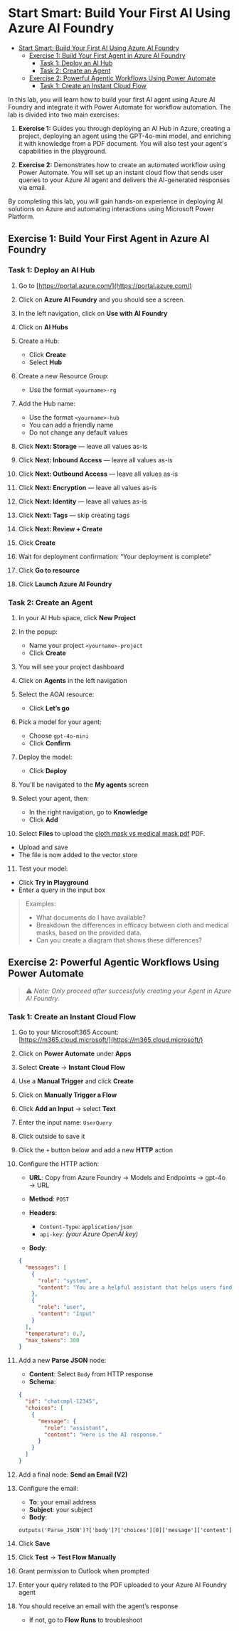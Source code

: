 # Start Smart: Build Your First AI Using Azure AI Foundry

- [Start Smart: Build Your First AI Using Azure AI Foundry](#start-smart-build-your-first-ai-using-azure-ai-foundry)
  - [Exercise 1: Build Your First Agent in Azure AI Foundry](#exercise-1-build-your-first-agent-in-azure-ai-foundry)
    - [Task 1: Deploy an AI Hub](#task-1-deploy-an-ai-hub)
    - [Task 2: Create an Agent](#task-2-create-an-agent)
  - [Exercise 2: Powerful Agentic Workflows Using Power Automate](#exercise-2-powerful-agentic-workflows-using-power-automate)
    - [Task 1: Create an Instant Cloud Flow](#task-1-create-an-instant-cloud-flow)


In this lab, you will learn how to build your first AI agent using Azure AI Foundry and integrate it with Power Automate for workflow automation. The lab is divided into two main exercises:

1. **Exercise 1:** Guides you through deploying an AI Hub in Azure, creating a project, deploying an agent using the GPT-4o-mini model, and enriching it with knowledge from a PDF document. You will also test your agent's capabilities in the playground.

2. **Exercise 2:** Demonstrates how to create an automated workflow using Power Automate. You will set up an instant cloud flow that sends user queries to your Azure AI agent and delivers the AI-generated responses via email.

By completing this lab, you will gain hands-on experience in deploying AI solutions on Azure and automating interactions using Microsoft Power Platform.

## Exercise 1: Build Your First Agent in Azure AI Foundry

### Task 1: Deploy an AI Hub

1. Go to [https://portal.azure.com/](https://portal.azure.com/)

2. Click on **Azure AI Foundry** and you should see a screen.

3. In the left navigation, click on **Use with AI Foundry**

4. Click on **AI Hubs**

5. Create a Hub:
   - Click **Create**
   - Select **Hub**

6. Create a new Resource Group:
   - Use the format `<yourname>-rg`

7. Add the Hub name:
   - Use the format `<yourname>-hub`
   - You can add a friendly name
   - Do not change any default values

8. Click **Next: Storage** — leave all values as-is  
9. Click **Next: Inbound Access** — leave all values as-is  
10. Click **Next: Outbound Access** — leave all values as-is  
11. Click **Next: Encryption** — leave all values as-is  
12. Click **Next: Identity** — leave all values as-is  
13. Click **Next: Tags** — skip creating tags  
14. Click **Next: Review + Create**  
15. Click **Create**

16. Wait for deployment confirmation: “Your deployment is complete”

17. Click **Go to resource**

18. Click **Launch Azure AI Foundry**

### Task 2: Create an Agent

1. In your AI Hub space, click **New Project**

2. In the popup:
   - Name your project `<yourname>-project`
   - Click **Create**

3. You will see your project dashboard

4. Click on **Agents** in the left navigation

5. Select the AOAI resource:
   - Click **Let’s go**

6. Pick a model for your agent:
   - Choose `gpt-4o-mini`
   - Click **Confirm**

7. Deploy the model:
   - Click **Deploy**

8. You'll be navigated to the **My agents** screen

9. Select your agent, then:
   - In the right navigation, go to **Knowledge**
   - Click **Add**

10. Select **Files** to upload the [cloth mask vs medical mask.pdf](cloth-mask-vs-medical-mask.pdf?raw=true) PDF.
   - Upload and save
   - The file is now added to the vector store

11. Test your model:
   - Click **Try in Playground**
   - Enter a query in the input box

> Examples:
> 
> - What documents do I have available?
> - Breakdown the differences in efficacy between cloth and medical masks, based on the provided data.
> - Can you create a diagram that shows these differences?

## Exercise 2: Powerful Agentic Workflows Using Power Automate

> ⚠️ *Note: Only proceed after successfully creating your Agent in Azure AI Foundry.*

### Task 1: Create an Instant Cloud Flow

1. Go to your Microsoft365 Account:  
   [https://m365.cloud.microsoft/](https://m365.cloud.microsoft/)

2. Click on **Power Automate** under **Apps**

3. Select **Create** → **Instant Cloud Flow**

4. Use a **Manual Trigger** and click **Create**

5. Click on **Manually Trigger a Flow**  
6. Click **Add an Input** → select **Text**  
7. Enter the input name: `UserQuery`  
8. Click outside to save it

9. Click the `+` button below and add a new **HTTP** action

10. Configure the HTTP action:
    - **URL**: Copy from Azure Foundry → Models and Endpoints → gpt-4o → URL  
    - **Method**: `POST`  
    - **Headers**:
      - `Content-Type`: `application/json`
      - `api-key`: *(your Azure OpenAI key)*

    - **Body**:

    ```json
    {
      "messages": [
        {
          "role": "system",
          "content": "You are a helpful assistant that helps users find answers in PDF documents and provide concise, accurate answers."
        },
        {
          "role": "user",
          "content": "Input"
        }
      ],
      "temperature": 0.7,
      "max_tokens": 300
    }
    ```

11. Add a new **Parse JSON** node:
    - **Content**: Select `Body` from HTTP response
    - **Schema**:
    
    ```json
    {
      "id": "chatcmpl-12345",
      "choices": [
        {
          "message": {
            "role": "assistant",
            "content": "Here is the AI response."
          }
        }
      ]
    }
    ```

12. Add a final node: **Send an Email (V2)**

13. Configure the email:
    - **To**: your email address
    - **Subject**: your subject
    - **Body**:

    ```text
    outputs('Parse_JSON')?['body']?['choices'][0]['message']['content']
    ```

14. Click **Save**

15. Click **Test** → **Test Flow Manually**

16. Grant permission to Outlook when prompted

17. Enter your query related to the PDF uploaded to your Azure AI Foundry agent

18. You should receive an email with the agent’s response  
    - If not, go to **Flow Runs** to troubleshoot
